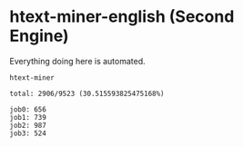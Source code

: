 # htext-miner-english (Second Engine)

Everything doing here is automated.

```
htext-miner

total: 2906/9523 (30.515593825475168%)

job0: 656
job1: 739
job2: 987
job3: 524
```